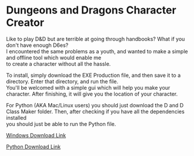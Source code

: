 # Dungeons and Dragons Character Creator

Like to play D&D but are terrible at going through handbooks? What if you don't have enough D6es? <br>
I encountered the same problems as a youth, and wanted to make a simple and offline tool which would enable me<br>
to create a character without all the hassle. 

To install, simply download the EXE Production file, and then save it to a directory. Enter that directory, and run the file.<br>
You'll be welcomed with a simple gui which will help you make your character. After finishing, it will give you the location of your character.

For Python (AKA Mac/Linux users) you should just download the D and D Class Maker folder. Then, after checking if you have all the dependencies installed <br>
you should just be able to run the Python file. 

<a href="https://downgit.github.io/#/home?url=https://github.com/Zackmartin238/DungeonsAndDragons-Character-Creator-and-PDF-Generator/tree/main/EXE%20Production"> Windows Download Link</a>

<a href="https://downgit.github.io/#/home?url=https://github.com/Zackmartin238/DungeonsAndDragons-Character-Creator-and-PDF-Generator/tree/main/D%20and%20D%20Class%20maker"> Python Download Link </a>
